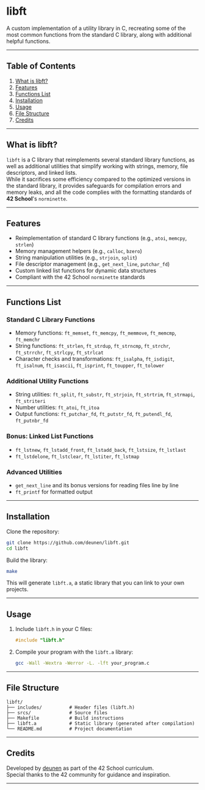 # libft
A custom implementation of a utility library in C, recreating some of the most common functions from the standard C library, along with additional helpful functions.

---

## Table of Contents
1. [What is libft?](#what-is-libft)
2. [Features](#features)
3. [Functions List](#functions-list)
4. [Installation](#installation)
5. [Usage](#usage)
6. [File Structure](#file-structure)
7. [Credits](#credits)

---

## What is libft?  
`libft` is a C library that reimplements several standard library functions, as well as additional utilities that simplify working with strings, memory, file descriptors, and linked lists.  
While it sacrifices some efficiency compared to the optimized versions in the standard library, it provides safeguards for compilation errors and memory leaks, and all the code complies with the formatting standards of **42 School**'s `norminette`.

---

## Features  
- Reimplementation of standard C library functions (e.g., `atoi`, `memcpy`, `strlen`)
- Memory management helpers (e.g., `calloc`, `bzero`)
- String manipulation utilities (e.g., `strjoin`, `split`)
- File descriptor management (e.g., `get_next_line`, `putchar_fd`)
- Custom linked list functions for dynamic data structures
- Compliant with the 42 School `norminette` standards

---

## Functions List  

### Standard C Library Functions
- Memory functions: `ft_memset`, `ft_memcpy`, `ft_memmove`, `ft_memcmp`, `ft_memchr`
- String functions: `ft_strlen`, `ft_strdup`, `ft_strncmp`, `ft_strchr`, `ft_strrchr`, `ft_strlcpy`, `ft_strlcat`
- Character checks and transformations: `ft_isalpha`, `ft_isdigit`, `ft_isalnum`, `ft_isascii`, `ft_isprint`, `ft_toupper`, `ft_tolower`

### Additional Utility Functions
- String utilities: `ft_split`, `ft_substr`, `ft_strjoin`, `ft_strtrim`, `ft_strmapi`, `ft_striteri`
- Number utilities: `ft_atoi`, `ft_itoa`
- Output functions: `ft_putchar_fd`, `ft_putstr_fd`, `ft_putendl_fd`, `ft_putnbr_fd`

### Bonus: Linked List Functions
- `ft_lstnew`, `ft_lstadd_front`, `ft_lstadd_back`, `ft_lstsize`, `ft_lstlast`
- `ft_lstdelone`, `ft_lstclear`, `ft_lstiter`, `ft_lstmap`

### Advanced Utilities
- `get_next_line` and its bonus versions for reading files line by line
- `ft_printf` for formatted output

---

## Installation  

Clone the repository:
```bash
git clone https://github.com/deunen/libft.git
cd libft
```

Build the library:
```bash
make
```

This will generate `libft.a`, a static library that you can link to your own projects.

---

## Usage  

1. Include `libft.h` in your C files:
   ```c
   #include "libft.h"
   ```

2. Compile your program with the `libft.a` library:
   ```bash
   gcc -Wall -Wextra -Werror -L. -lft your_program.c
   ```

---

## File Structure  
```
libft/
├── includes/          # Header files (libft.h)
├── srcs/              # Source files
├── Makefile           # Build instructions
├── libft.a            # Static library (generated after compilation)
└── README.md          # Project documentation
```

---

## Credits  
Developed by [deunen](https://github.com/deunen) as part of the 42 School curriculum.  
Special thanks to the 42 community for guidance and inspiration.

---

